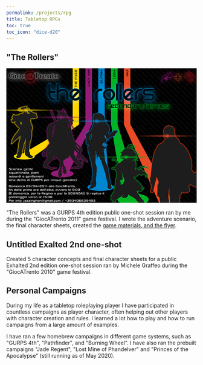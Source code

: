 ```yaml
---
permalink: /projects/rpg
title: Tabletop RPGs
toc: true
toc_icon: "dice-d20"
---
```


## "The Rollers"

![alt text](/assets/images/The_Rollers_Flyer.png "The Rollers advertisement flyer")

"The Rollers" was a GURPS 4th edition public one-shot session ran by me during the
"GiocATrento 2011" game festival. I wrote the adventure scenario, the final character
sheets, created the [game materials, and the flyer][1].

## Untitled Exalted 2nd one-shot

Created 5 character concepts and final character sheets for a public Exhalted 2nd
edition one-shot session ran by Michele Graffeo during the "GiocATrento 2010" game
festival.

## Personal Campaigns

During my life as a tabletop roleplaying player I have participated in countless
campaigns as player character, often helping out other players with character creation
and rules. I learned a lot how to play and how to run campaigns from a large amount of
examples.

I have ran a few homebrew campaigns in different game systems, such as "GURPS 4th",
"Pathfinder", and "Burning Wheel". I have also ran the prebuilt campaigns "Jade Regent",
"Lost Mine of Phandelver" and "Princes of the Apocalypse" (still running as of May
2020).

[1]: https://www.behance.net/gallery/4262293/The-Rollers-Secondary-Heroes-GURPS-Demo
